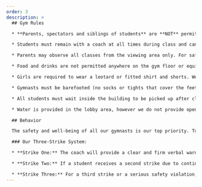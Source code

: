 ```yaml
---
order: 3
description: >
  ## Gym Rules

  * **Parents, spectators and siblings of students** are **NOT** permitted on the gym floor or equipment.

  * Students must remain with a coach at all times during class and cannot go out onto the gym floor or equipment until class is “called” by a coach.

  * Parents may observe all classes from the viewing area only. For safety and instructional reasons, observers must refrain from communicating with students while they are in class.

  * Food and drinks are not permitted anywhere on the gym floor or equipment.

  * Girls are required to wear a leotard or fitted shirt and shorts. We kindly request that two-piece workout outfits not be worn. For boys, appropriate attire consists of shorts without buttons and a well-fitting shirt. To ensure safety, all athletes must remove jewelry (stud earrings are acceptable) during classes. Hair longer than shoulder length must be tied up.

  * Gymnasts must be barefooted (no socks or tights that cover the feet.)

  * All students must wait inside the building to be picked up after class.

  * Water is provided in the lobby area, however we do not provide open cups because of safety concerns around spills. Please bring a water bottle for your child.

  ## Behavior

  The safety and well-being of all our gymnasts is our top priority. To ensure a focused and productive learning environment, we expect all participants to follow safety guidelines and respect coaches' instructions. Failure to adhere to these expectations will result in corrective actions outlined below.

  ### Our Three-Strike System:

  * **Strike One:** The coach will provide a clear and firm verbal warning, explaining the expected behavior and the importance of following the rules.

  * **Strike Two:** If a student receives a second strike due to continued disruptive behavior, the coach will implement a short time-out period.

  * **Strike Three:** For a third strike or a serious safety violation, the coach will return the student to the lobby where they will be reunited with their parent/guardian.
---
```

